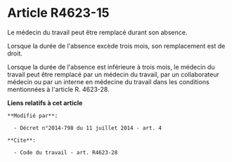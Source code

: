 # Article R4623-15

Le médecin du travail peut être remplacé durant son absence. 

Lorsque la durée de l'absence excède trois mois, son remplacement est de droit. 

Lorsque la durée de l'absence est inférieure à trois mois, le médecin du travail peut être remplacé par un médecin du
travail, par un collaborateur médecin ou par un interne en médecine du travail dans les conditions mentionnées à l'article R.
4623-28.

**Liens relatifs à cet article**

	**Modifié par**:

	  - Décret n°2014-798 du 11 juillet 2014 - art. 4

	**Cite**:

	  - Code du travail - art. R4623-28
